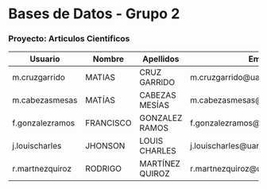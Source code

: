 # Bases de Datos - Grupo 2
### Proyecto: Articulos Cientificos

<table>
    <thead>
        <tr>
            <th>Usuario</th>
            <th>Nombre</th>
            <th>Apellidos</th>
            <th>Email</th>
            <th>Grupo</th>
            <th>Proyecto</th>
        </tr>
    </thead>
    <tbody>
        <tr>
            <td>m.cruzgarrido</td>
            <td>MATIAS</td>
            <td>CRUZ GARRIDO</td>
            <td>m.cruzgarrido@uandresbello.edu</td>
            <td>5</td>
            <td>7</td>
        </tr>
        <tr>
            <td>m.cabezasmesas</td>
            <td>MATÍAS</td>
            <td>CABEZAS MESÍAS</td>
            <td>m.cabezasmesas@uandresbello.edu</td>
            <td>5</td>
            <td>7</td>
        </tr>
        <tr>
            <td>f.gonzalezramos</td>
            <td>FRANCISCO</td>
            <td>GONZALEZ RAMOS</td>
            <td>f.gonzalezramos@uandresbello.edu</td>
            <td>5</td>
            <td>7</td>
        </tr>
        <tr>
            <td>j.louischarles</td>
            <td>JHONSON</td>
            <td>LOUIS CHARLES</td>
            <td>j.louischarles@uandresbello.edu</td>
            <td>5</td>
            <td>7</td>
        </tr>
        <tr>
            <td>r.martnezquiroz</td>
            <td>RODRIGO</td>
            <td>MARTÍNEZ QUIROZ</td>
            <td>r.martnezquiroz@uandresbello.edu</td>
            <td>5</td>
            <td>7</td>
        </tr>
    </tbody>
</table>
